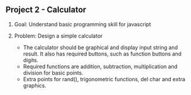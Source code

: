 ## Project 2 - Calculator

1. Goal: Understand basic programming skill for javascript

2. Problem: Design a simple calculator
   - The calculator should be graphical and display input string and result. It also has required buttons, such as function buttons and digits.
   - Required functions are addition, subtraction, multiplication and division for basic points.
   - Extra points for rand(), trigonometric functions, del char and extra graphics.